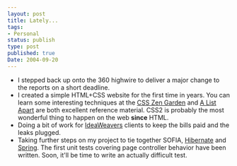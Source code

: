 ```yaml
---
layout: post
title: Lately...
tags:
- Personal
status: publish
type: post
published: true
Date: 2004-09-20
---
```


* I stepped back up onto the 360 highwire to deliver a major change to the reports on a short deadline.
* I created a simple <span class="caps">HTML</span>+CSS website for the first time in years.  You can learn some interesting techniques at the [CSS Zen Garden](http://www.csszengarden.com/) and [A List Apart](https://alistapart.com/) are both excellent reference material.  <span class="caps">CSS2</span> is probably the most wonderful thing to happen on the web <strong>since</strong> HTML.
* Doing a bit of work for [IdeaWeavers](http://www.ideaweavers.com) clients to keep the bills paid and the leaks plugged.
* Taking further steps on my project to tie together <span class="caps">SOFIA</span></a>, [Hibernate](http://www.hibernate.org) and [Spring](http://www.springframework.org).  The first unit tests covering page controller behavior have been written.  Soon, it'll be time to write an actually difficult test.
